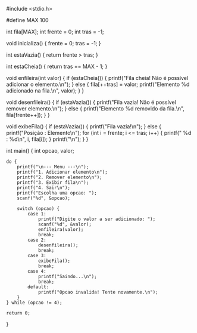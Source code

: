 #include <stdio.h>

#define MAX 100

int fila[MAX];
int frente = 0;
int tras = -1;

void inicializa() {
    frente = 0;
    tras = -1;
}

int estaVazia() {
    return frente > tras;
}

int estaCheia() {
    return tras == MAX - 1;
}

void enfileira(int valor) {
    if (estaCheia()) {
        printf("Fila cheia! Não é possível adicionar o elemento.\n");
    } else {
        fila[++tras] = valor;
        printf("Elemento %d adicionado na fila.\n", valor);
    }
}

void desenfileira() {
    if (estaVazia()) {
        printf("Fila vazia! Não é possível remover elemento.\n");
    } else {
        printf("Elemento %d removido da fila.\n", fila[frente++]);
    }
}

void exibeFila() {
    if (estaVazia()) {
        printf("Fila vazia!\n");
    } else {
        printf("Posição : Elemento\n");
        for (int i = frente; i <= tras; i++) {
            printf("   %d    :    %d\n", i, fila[i]);
        }
        printf("\n");
    }
}

int main() {
    int opcao, valor;

    do {
        printf("\n--- Menu ---\n");
        printf("1. Adicionar elemento\n");
        printf("2. Remover elemento\n");
        printf("3. Exibir fila\n");
        printf("4. Sair\n");
        printf("Escolha uma opcao: ");
        scanf("%d", &opcao);

        switch (opcao) {
            case 1:
                printf("Digite o valor a ser adicionado: ");
                scanf("%d", &valor);
                enfileira(valor);
                break;
            case 2:
                desenfileira();
                break;
            case 3:
                exibeFila();
                break;
            case 4:
                printf("Saindo...\n");
                break;
            default:
                printf("Opcao invalida! Tente novamente.\n");
        }
    } while (opcao != 4);

    return 0;
}
